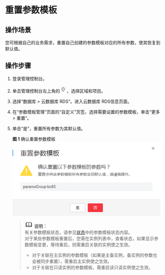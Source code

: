 # 重置参数模板<a name="zh-cn_topic_0049456616"></a>

## 操作场景<a name="section732387614651"></a>

您可根据自己的业务需求，重置自己创建的参数模板对应的所有参数，使其恢复到默认值。

## 操作步骤<a name="s35b89f49183c41609d978b23557270a2"></a>

1.  登录管理控制台。
2.  单击管理控制台左上角的![](figures/Region灰色图标.png)，选择区域和项目。
3.  选择“数据库  \>  云数据库 RDS“。进入云数据库 RDS信息页面。
4.  在“参数模板管理”页面的“自定义”页签，选择需要设置的参数模板，单击“更多 \> 重置“。
5.  单击“是”，重置所有参数为其默认值。

    **图 1**  确认重置参数模板<a name="fig182701022144018"></a>  
    ![](figures/确认重置参数模板.png "确认重置参数模板")

    >![](public_sys-resources/icon-note.gif) **说明：**   
    >有关参数模板状态，请参见[状态](https://support.huaweicloud.com/productdesc-rds/zh-cn_topic_0032472291.html)中的参数模板状态内容。  
    >对于某些参数模板重置后，您需在实例列表中，查看状态，如果显示参数模板变更，等待重启，则需重启关联的实例使之生效。  
    >-   对于关联在主实例的参数模板（如果是主备实例，备实例的参数也会被同步重置），需重启主实例使之生效。  
    >-   对于关联在只读实例的参数模板，需重启该只读实例使之生效。  


